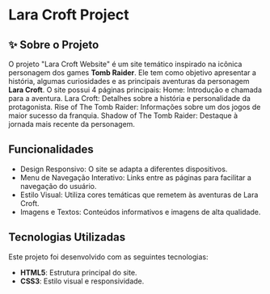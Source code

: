 # Lara Croft Project

## ✨ Sobre o Projeto
O projeto "Lara Croft Website" é um site temático inspirado na icônica personagem dos games **Tomb Raider**. Ele tem como objetivo apresentar a história, algumas curiosidades e as principais aventuras da personagem **Lara Croft**.
O site possui 4 páginas principais:
Home: Introdução e chamada para a aventura.
Lara Croft: Detalhes sobre a história e personalidade da protagonista.
Rise of The Tomb Raider: Informações sobre um dos jogos de maior sucesso da franquia.
Shadow of The Tomb Raider: Destaque à jornada mais recente da personagem.

## Funcionalidades
- Design Responsivo: O site se adapta a diferentes dispositivos.
- Menu de Navegação Interativo: Links entre as páginas para facilitar a navegação do usuário.
- Estilo Visual: Utiliza cores temáticas que remetem às aventuras de Lara Croft.
- Imagens e Textos: Conteúdos informativos e imagens de alta qualidade.

## Tecnologias Utilizadas
Este projeto foi desenvolvido com as seguintes tecnologias:
- **HTML5**: Estrutura principal do site.
- **CSS3**: Estilo visual e responsividade.
